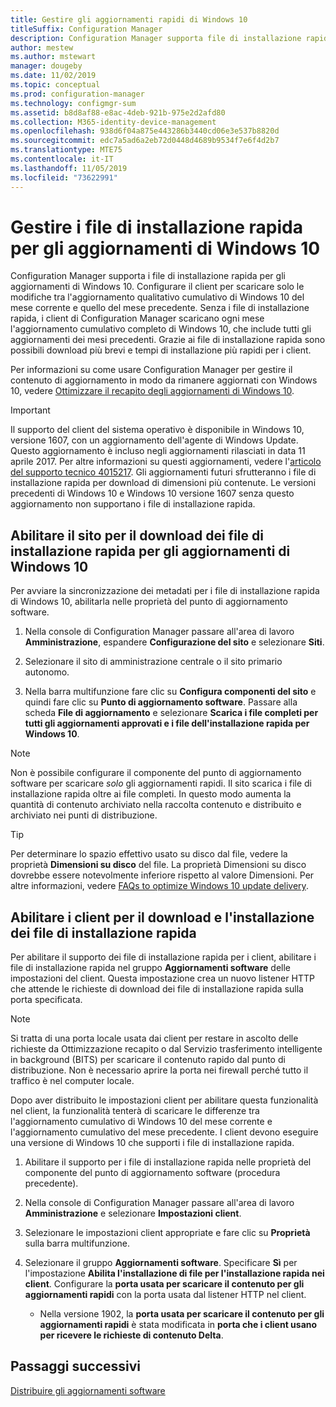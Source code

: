 ```yaml
---
title: Gestire gli aggiornamenti rapidi di Windows 10
titleSuffix: Configuration Manager
description: Configuration Manager supporta file di installazione rapida per Windows 10, garantendo download più contenuti e tempi di installazione più rapidi per i client.
author: mestew
ms.author: mstewart
manager: dougeby
ms.date: 11/02/2019
ms.topic: conceptual
ms.prod: configuration-manager
ms.technology: configmgr-sum
ms.assetid: b8d8af88-e8ac-4deb-921b-975e2d2afd80
ms.collection: M365-identity-device-management
ms.openlocfilehash: 938d6f04a875e443286b3440cd06e3e537b8820d
ms.sourcegitcommit: edc7a5ad6a2eb72d0448d4689b9534f7e6f4d2b7
ms.translationtype: MTE75
ms.contentlocale: it-IT
ms.lasthandoff: 11/05/2019
ms.locfileid: "73622991"
---
```

# <a name="manage-express-installation-files-for-windows-10-updates"></a>Gestire i file di installazione rapida per gli aggiornamenti di Windows 10

Configuration Manager supporta i file di installazione rapida per gli aggiornamenti di Windows 10. Configurare il client per scaricare solo le modifiche tra l'aggiornamento qualitativo cumulativo di Windows 10 del mese corrente e quello del mese precedente. Senza i file di installazione rapida, i client di Configuration Manager scaricano ogni mese l'aggiornamento cumulativo completo di Windows 10, che include tutti gli aggiornamenti dei mesi precedenti. Grazie ai file di installazione rapida sono possibili download più brevi e tempi di installazione più rapidi per i client.

Per informazioni su come usare Configuration Manager per gestire il contenuto di aggiornamento in modo da rimanere aggiornati con Windows 10, vedere [Ottimizzare il recapito degli aggiornamenti di Windows 10](/sccm/sum/deploy-use/optimize-windows-10-update-delivery).  


> [!IMPORTANT]  
> Il supporto del client del sistema operativo è disponibile in Windows 10, versione 1607, con un aggiornamento dell'agente di Windows Update. Questo aggiornamento è incluso negli aggiornamenti rilasciati in data 11 aprile 2017. Per altre informazioni su questi aggiornamenti, vedere l'[articolo del supporto tecnico 4015217](https://support.microsoft.com/kb/4015217). Gli aggiornamenti futuri sfrutteranno i file di installazione rapida per download di dimensioni più contenute. Le versioni precedenti di Windows 10 e Windows 10 versione 1607 senza questo aggiornamento non supportano i file di installazione rapida.  


## <a name="enable-the-site-to-download-express-installation-files-for-windows-10-updates"></a>Abilitare il sito per il download dei file di installazione rapida per gli aggiornamenti di Windows 10
Per avviare la sincronizzazione dei metadati per i file di installazione rapida di Windows 10, abilitarla nelle proprietà del punto di aggiornamento software.  

1. Nella console di Configuration Manager passare all'area di lavoro **Amministrazione**, espandere **Configurazione del sito** e selezionare **Siti**.  

2. Selezionare il sito di amministrazione centrale o il sito primario autonomo.  

3. Nella barra multifunzione fare clic su **Configura componenti del sito** e quindi fare clic su **Punto di aggiornamento software**. Passare alla scheda **File di aggiornamento** e selezionare **Scarica i file completi per tutti gli aggiornamenti approvati e i file dell'installazione rapida per Windows 10**.

> [!NOTE]    
> Non è possibile configurare il componente del punto di aggiornamento software per scaricare *solo* gli aggiornamenti rapidi.  Il sito scarica i file di installazione rapida oltre ai file completi. In questo modo aumenta la quantità di contenuto archiviato nella raccolta contenuto e distribuito e archiviato nei punti di distribuzione.

> [!Tip]  
> Per determinare lo spazio effettivo usato su disco dal file, vedere la proprietà **Dimensioni su disco** del file. La proprietà Dimensioni su disco dovrebbe essere notevolmente inferiore rispetto al valore Dimensioni. Per altre informazioni, vedere [FAQs to optimize Windows 10 update delivery](/sccm/sum/deploy-use/optimize-windows-10-update-delivery#bkmk_faq).  


## <a name="enable-clients-to-download-and-install-express-installation-files"></a>Abilitare i client per il download e l'installazione dei file di installazione rapida
Per abilitare il supporto dei file di installazione rapida per i client, abilitare i file di installazione rapida nel gruppo **Aggiornamenti software** delle impostazioni del client. Questa impostazione crea un nuovo listener HTTP che attende le richieste di download dei file di installazione rapida sulla porta specificata.

> [!NOTE]    
> Si tratta di una porta locale usata dai client per restare in ascolto delle richieste da Ottimizzazione recapito o dal Servizio trasferimento intelligente in background (BITS) per scaricare il contenuto rapido dal punto di distribuzione. Non è necessario aprire la porta nei firewall perché tutto il traffico è nel computer locale.  

Dopo aver distribuito le impostazioni client per abilitare questa funzionalità nel client, la funzionalità tenterà di scaricare le differenze tra l'aggiornamento cumulativo di Windows 10 del mese corrente e l'aggiornamento cumulativo del mese precedente. I client devono eseguire una versione di Windows 10 che supporti i file di installazione rapida.  

1. Abilitare il supporto per i file di installazione rapida nelle proprietà del componente del punto di aggiornamento software (procedura precedente).  

2. Nella console di Configuration Manager passare all'area di lavoro **Amministrazione** e selezionare **Impostazioni client**.  

3. Selezionare le impostazioni client appropriate e fare clic su **Proprietà** sulla barra multifunzione.  

4. Selezionare il gruppo **Aggiornamenti software**. Specificare **Sì** per l'impostazione **Abilita l'installazione di file per l'installazione rapida nei client**. Configurare la **porta usata per scaricare il contenuto per gli aggiornamenti rapidi** con la porta usata dal listener HTTP nel client.
    - Nella versione 1902, la **porta usata per scaricare il contenuto per gli aggiornamenti rapidi** è stata modificata in **porta che i client usano per ricevere le richieste di contenuto Delta**.

## <a name="next-steps"></a>Passaggi successivi

[Distribuire gli aggiornamenti software](/sccm/sum/deploy-use/deploy-software-updates)